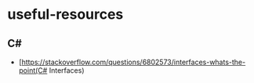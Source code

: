 # useful-resources

## C#

  - [https://stackoverflow.com/questions/6802573/interfaces-whats-the-point(C# Interfaces)
